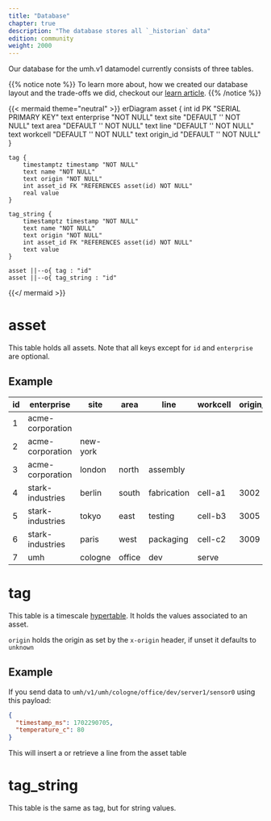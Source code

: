 ```yaml
---
title: "Database"
chapter: true
description: "The database stores all `_historian` data"
edition: community
weight: 2000
---
```


Our database for the umh.v1 datamodel currently consists of three tables.

{{% notice note %}}
To learn more about, how we created our database layout and the trade-offs we did, checkout our [learn article](https://learn.umh.app/lesson/data-modeling-in-the-unified-namespace-mqtt-kafka/).
{{% /notice %}}

{{< mermaid theme="neutral" >}}
erDiagram
    asset {
        int id PK "SERIAL PRIMARY KEY"
        text enterprise "NOT NULL"
        text site "DEFAULT '' NOT NULL"
        text area "DEFAULT '' NOT NULL"
        text line "DEFAULT '' NOT NULL"
        text workcell "DEFAULT '' NOT NULL"
        text origin_id "DEFAULT '' NOT NULL"
    }

    tag {
        timestamptz timestamp "NOT NULL"
        text name "NOT NULL"
        text origin "NOT NULL"
        int asset_id FK "REFERENCES asset(id) NOT NULL"
        real value
    }

    tag_string {
        timestamptz timestamp "NOT NULL"
        text name "NOT NULL"
        text origin "NOT NULL"
        int asset_id FK "REFERENCES asset(id) NOT NULL"
        text value
    }

    asset ||--o{ tag : "id"
    asset ||--o{ tag_string : "id"

{{</ mermaid >}}

# asset
This table holds all assets.
Note that all keys except for `id` and `enterprise` are optional.

## Example
| id | enterprise       | site     | area  | line        | workcell | origin_id    |
|----|------------------|----------|-------|-------------|----------|--------------|
| 1  | acme-corporation |          |       |             |          |              |
| 2  | acme-corporation | new-york |       |             |          |              |
| 3  | acme-corporation | london   | north | assembly    |          |              |
| 4  | stark-industries | berlin   | south | fabrication | cell-a1  | 3002         |
| 5  | stark-industries | tokyo    | east  | testing     | cell-b3  | 3005         |
| 6  | stark-industries | paris    | west  | packaging   | cell-c2  | 3009         |
| 7  | umh              | cologne  | office| dev | serve

# tag

This table is a timescale [hypertable](https://docs.timescale.com/use-timescale/latest/hypertables/about-hypertables/).
It holds the values associated to an asset.

`origin` holds the origin as set by the `x-origin` header, if unset it defaults to `unknown`

## Example
If you send data to `umh/v1/umh/cologne/office/dev/server1/sensor0` using this payload:
```json
{
  "timestamp_ms": 1702290705,
  "temperature_c": 80
}
```
This will insert a or retrieve a line from the asset table

# tag_string

This table is the same as tag, but for string values.